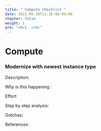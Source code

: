 ```yaml
---
title: " Compute Checklist "
date: 2021-05-20T11:16:08-04:00
chapter: false
weight: 1
pre: "<b>1. </b>"
---
```

 
# Compute 
 
### Modernize with newest instance type

Description:

Why is this happening :

Effort:

Step by step analysis:

Gotchas:

References: 